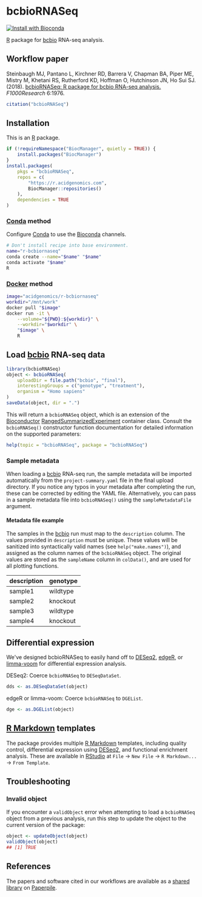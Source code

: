# bcbioRNASeq

[![Install with Bioconda](https://img.shields.io/badge/install%20with-bioconda-brightgreen.svg?style=flat)](http://bioconda.github.io/recipes/r-bcbiornaseq/README.html)

[R][] package for [bcbio][] RNA-seq analysis.

## Workflow paper

Steinbaugh MJ, Pantano L, Kirchner RD, Barrera V, Chapman BA, Piper ME, Mistry
M, Khetani RS, Rutherford KD, Hoffman O, Hutchinson JN, Ho Sui SJ. (2018).
[bcbioRNASeq: R package for bcbio RNA-seq analysis.][workflow paper]
_F1000Research_ 6:1976.

```r
citation("bcbioRNASeq")
```

## Installation

This is an [R][] package.

```r
if (!requireNamespace("BiocManager", quietly = TRUE)) {
    install.packages("BiocManager")
}
install.packages(
    pkgs = "bcbioRNASeq",
    repos = c(
        "https://r.acidgenomics.com",
        BiocManager::repositories()
    ),
    dependencies = TRUE
)
```

### [Conda][] method

Configure [Conda][] to use the [Bioconda][] channels.

```sh
# Don't install recipe into base environment.
name="r-bcbiornaseq"
conda create --name="$name" "$name"
conda activate "$name"
R
```

### [Docker][] method

```sh
image="acidgenomics/r-bcbiornaseq"
workdir="/mnt/work"
docker pull "$image"
docker run -it \
    --volume="${PWD}:${workdir}" \
    --workdir="$workdir" \
    "$image" \
    R
```

## Load [bcbio][] RNA-seq data

```r
library(bcbioRNASeq)
object <- bcbioRNASeq(
    uploadDir = file.path("bcbio", "final"),
    interestingGroups = c("genotype", "treatment"),
    organism = "Homo sapiens"
)
saveData(object, dir = ".")
```

This will return a `bcbioRNASeq` object, which is an extension of the
[Bioconductor][] [RangedSummarizedExperiment][] container class. Consult the
`bcbioRNASeq()` constructor function documentation for detailed information on
the supported parameters:

```r
help(topic = "bcbioRNASeq", package = "bcbioRNASeq")
```

### Sample metadata

When loading a [bcbio][] RNA-seq run, the sample metadata will be imported
automatically from the `project-summary.yaml` file in the final upload
directory. If you notice any typos in your metadata after completing the run,
these can be corrected by editing the YAML file. Alternatively, you can pass in
a sample metadata file into `bcbioRNASeq()` using the `sampleMetadataFile`
argument.

#### Metadata file example

The samples in the [bcbio][] run must map to the `description` column. The
values provided in `description` must be unique. These values will be sanitized
into syntactically valid names (see `help("make.names")`), and assigned as the
column names of the `bcbioRNASeq` object. The original values are stored as the
`sampleName` column in `colData()`, and are used for all plotting functions.

| description | genotype |
| ----------- | -------- |
| sample1     | wildtype |
| sample2     | knockout |
| sample3     | wildtype |
| sample4     | knockout |

## Differential expression

We've designed bcbioRNASeq to easily hand off to [DESeq2][], [edgeR][], or
[limma-voom][] for differential expression analysis.

DESeq2: Coerce `bcbioRNASeq` to `DESeqDataSet`.

```r
dds <- as.DESeqDataSet(object)
```

edgeR or limma-voom: Coerce `bcbioRNASeq` to `DGEList`.

```r
dge <- as.DGEList(object)
```

## [R Markdown][] templates

The package provides multiple [R Markdown][] templates, including quality
control, differential expression using [DESeq2][], and functional enrichment
analysis. These are available in [RStudio][] at `File` -> `New File` ->
`R Markdown...` -> `From Template`.

## Troubleshooting

### Invalid object

If you encounter a `validObject` error when attempting to load a `bcbioRNASeq`
object from a previous analysis, run this step to update the object to the
current version of the package:

```r
object <- updateObject(object)
validObject(object)
## [1] TRUE
```

## References

The papers and software cited in our workflows are available as a [shared
library](https://paperpile.com/shared/e1q8fn) on [Paperpile][].

[bcbio]: https://github.com/chapmanb/bcbio-nextgen/
[biocmanager]: https://cran.r-project.org/package=BiocManager
[bioconda]: https://bioconda.github.io/
[bioconductor]: https://bioconductor.org/
[conda]: https://conda.io/
[deseq2]: http://bioconductor.org/packages/DESeq2/
[docker]: https://www.docker.com/
[edger]: http://bioconductor.org/packages/edgeR/
[limma-voom]: https://bioconductor.org/packages/limma/
[paperpile]: https://paperpile.com/
[r markdown]: http://rmarkdown.rstudio.com/
[r]: https://www.r-project.org/
[rangedsummarizedexperiment]: http://bioconductor.org/packages/SummarizedExperiment/
[rstudio]: https://www.rstudio.com/
[workflow paper]: https://doi.org/10.12688/f1000research.12093.2
